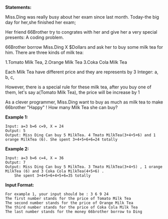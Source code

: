 
**Statements:**

Miss.Ding was really busy about her exam since last month. Today-the big day for her,she finished her exam;

Her friend 66Brother try to congrates with her and give her a very special presents: A coding problem.

66Brother borrow Miss.Ding X $Dollars and ask her to buy some milk tea for him. There are three kinds of milk tea: 

1.Tomato Milk Tea, 2.Orange Milk Tea 3.Coka Cola Milk Tea

Each Milk Tea have different price and they are represents by 3 Integer: a, b, c,

However, there is a special rule for these milk tea, after you buy one of them, let's say a(Tomato Milk Tea), the price will be increase by 1 

As a clever programmer, Miss.Ding want to buy as much as milk tea to make 66brother "Happy" ! How many Milk Tea she can buy?



**Example 1:**
```
Input: a=3 b=6 c=9, X = 24
Output: 5
Output: Miss Ding Can buy 5 MilkTea. 4 Tmato MilkTea(3+4+5+6) and 1 orange MilkTea (6). She spent 3+4+5+6+6=24 totally
```


**Example 2:**
```
Input: a=3 b=6 c=4, X = 36
Output: 7
Output: Miss Ding Can buy 5 MilkTea. 3 Tmato MilkTea(3+4+5) , 1 orange MilkTea (6) and 3 Coka Cola MilkTea(4+5+6) . 
	She spent 3+4+5+6+4+5+6=35 totally
```


**Input Format:**

```
For example 1, your input should be : 3 6 9 24
The first number stands for the price of Tomato Milk Tea
The second number stands for the price of Orange Milk Tea
The third number stands for the price of Coka Cola Milk Tea
The last number stands for the money 66brother borrow to Ding
```